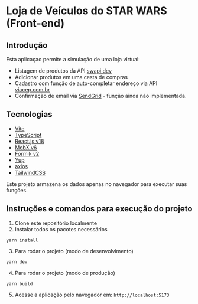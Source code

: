 # Loja de Veículos do STAR WARS (Front-end)

## Introdução

Esta aplicaçao permite a simulação de uma loja virtual:

- Listagem de produtos da API [swapi.dev](https://swapi.dev)
- Adicionar produtos em uma cesta de compras
- Cadastro com função de auto-completar endereço via API [viacep.com.br](viacep.com.br)
- Confirmação de email via [SendGrid](https://sendgrid.com/) - função ainda não implementada.

## Tecnologias

- [Vite](https://vitejs.dev/)
- [TypeScript](https://www.typescriptlang.org/)
- [React.js v18](https://reactjs.org/)
- [MobX v6](https://mobx.js.org/README.html)
- [Formik v2](https://formik.org/)
- [Yup](https://github.com/jquense/yup)
- [axios](axios)
- [TailwindCSS](https://tailwindcss.com/)

Este projeto armazena os dados apenas no navegador para executar suas funções.

## Instruções e comandos para execução do projeto

1. Clone este repositório localmente
2. Instalar todos os pacotes necessários

```
yarn install
```

3. Para rodar o projeto (modo de desenvolvimento)

```
yarn dev
```

4. Para rodar o projeto (modo de produção)

```
yarn build
```

5. Acesse a aplicação pelo navegador em: `http://localhost:5173`
